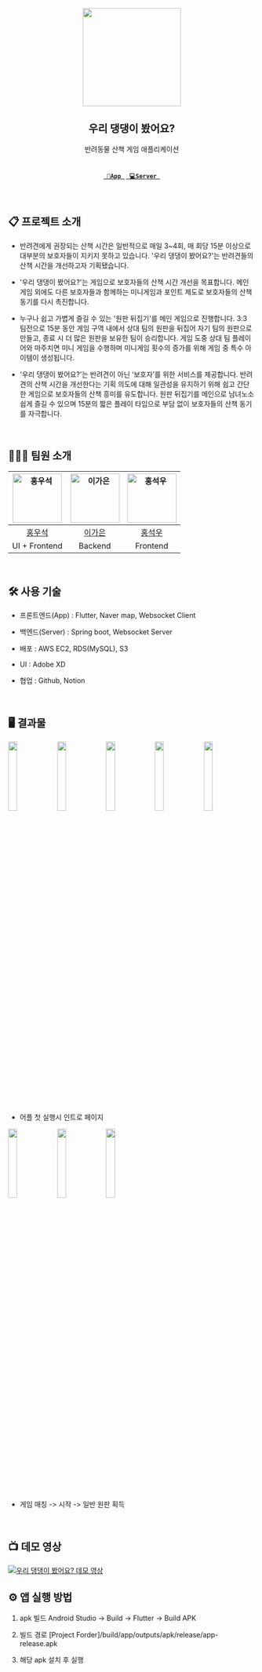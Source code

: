 <div align="center">
    <img src="https://avatars.githubusercontent.com/u/147491493?s=400&u=9b64e0efae53ecdf687191d43c12ad88375c9441&v=4" width="200" height="200">
</div>

<div align="center">
    <h2>우리 댕댕이 봤어요?</h2>
    반려동물 산책 게임 애플리케이션
    <br><br>
    <h4><code><a href="https://github.com/2023-2-Capstone-Team03-Incandescent/woodaeng-app/" target="_blank" title="App Repo"> 📱App </a></code>
    <code><a href="https://github.com/2023-2-Capstone-Team03-Incandescent/woodaeng-server/" target="_blank" title="Server Repo"> 💻Server </a></code></h4>
</div>

<br>

## 📋 프로젝트 소개

- 반려견에게 권장되는 산책 시간은 일반적으로 매일 3~4회, 매 회당 15분 이상으로 대부분의 보호자들이 지키지 못하고 있습니다. '우리 댕댕이 봤어요?'는 반려견들의 산책 시간을 개선하고자 기획됐습니다.
- '우리 댕댕이 봤어요?'는 게임으로 보호자들의 산책 시간 개선을 목표합니다. 메인 게임 외에도 다른 보호자들과 함께하는 미니게임과 포인트 제도로 보호자들의 산책 동기를 다시 촉진합니다.
- 누구나 쉽고 가볍게 즐길 수 있는 '원판 뒤집기'를 메인 게임으로 진행합니다. 3:3 팀전으로 15분 동안 게임 구역 내에서 상대 팀의 원판을 뒤집어 자기 팀의 원판으로 만들고, 종료 시 더 많은 원판을 보유한 팀이 승리합니다. 게임 도중 상대 팀 플레이어와 마주치면 미니 게임을 수행하며 미니게임 횟수의 증가를 위해 게임 중 특수 아이템이 생성됩니다.
- '우리 댕댕이 봤어요?'는 반려견이 아닌 ‘보호자’를 위한 서비스를 제공합니다. 반려견의 산책 시간을 개선한다는 기획 의도에 대해 일관성을 유지하기 위해 쉽고 간단한 게임으로 보호자들의 산책 흥미를 유도합니다. 원판 뒤집기를 메인으로 남녀노소 쉽게 즐길 수 있으며 15분의 짧은 플레이 타임으로 부담 없이 보호자들의 산책 동기를 자극합니다.

  <br>

## 👨‍👦‍👦 팀원 소개

| <img alt="홍우석" src="https://avatars.githubusercontent.com/u/153263048?v=4" height="100"/> | <img alt="이가은" src="https://avatars.githubusercontent.com/u/87005562?v=4" height="100"/> | <img alt="홍석우" src="https://avatars.githubusercontent.com/u/127665187?s=96&v=4" height="100"/> |
| :----------------------------------------------------------------------------------------: | :----------------------------------------------------------------------------------------: | :----------------------------------------------------------------------------------------: |
|                            [홍우석](https://github.com/hongwoosa)                            |                            [이가은](https://github.com/tthisag246)                            |                            [홍석우](https://github.com/CAUseokwoo)                            |
|                            UI + Frontend                            |                            Backend                            |                            Frontend                            |

<br>

## 🛠 사용 기술

- 프론트엔드(App) : Flutter, Naver map, Websocket Client

- 백엔드(Server) : Spring boot, Websocket Server

- 배포 : AWS EC2, RDS(MySQL), S3

- UI : Adobe XD

- 협업 : Github, Notion

<br>

## 🖥 결과물
<img src="https://github.com/2023-2-Capstone-Team03-Incandescent/.github/assets/153263048/4743fd79-784e-41ff-869c-466cb1aafa1a" width="19%">
<img src="https://github.com/2023-2-Capstone-Team03-Incandescent/.github/assets/153263048/60cceeef-a0e7-41cf-b08e-8521c05de048" width="19%">
<img src="https://github.com/2023-2-Capstone-Team03-Incandescent/.github/assets/153263048/759e1724-aee3-4068-83d2-18738ecf1667" width="19%">
<img src="https://github.com/2023-2-Capstone-Team03-Incandescent/.github/assets/153263048/3c4ba9c6-faac-4b24-b601-8f320a89a140" width="19%">
<img src="https://github.com/2023-2-Capstone-Team03-Incandescent/.github/assets/153263048/ac164813-1e1c-4422-bf91-840233ef8168" width="19%">

- 어플 첫 실행시 인트로 페이지

<img src="https://github.com/2023-2-Capstone-Team03-Incandescent/.github/assets/153263048/51e36a31-be32-4b2c-9197-b120e82736bb" width="19%">
<img src="https://github.com/2023-2-Capstone-Team03-Incandescent/.github/assets/153263048/8368ab0a-7406-4c17-8d94-14e4dd60159c" width="19%">
<img src="https://github.com/2023-2-Capstone-Team03-Incandescent/.github/assets/153263048/a98ee21f-c29d-4d9a-b06e-06c50d7181b0" width="19%">

- 게임 매칭 -> 시작 -> 일반 원판 획득

<br />

## :tv: 데모 영상

[![우리 댕댕이 봤어요? 데모 영상](http://img.youtube.com/vi/5L6Vr1f91Fg/0.jpg)](https://youtu.be/5L6Vr1f91Fg)
<br>

## ⚙ 앱 실행 방법

1. apk 빌드
Android Studio -> Build -> Flutter -> Build APK

2. 빌드 경로
[Project Forder]/build/app/outputs/apk/release/app-release.apk

3. 해당 apk 설치 후 실행
